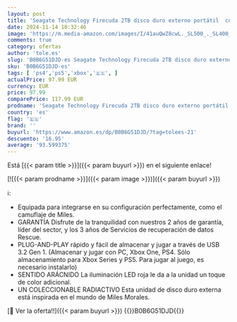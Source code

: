 ```yaml
---
layout: post
title: 'Seagate Technology Firecuda 2TB disco duro externo portátil  compatible con PS4  PS5  Xbox One/Series  PC  Marvel Edition Miles Morales  USB 3.2  3 años de servicios de Rescue  STKL2000419 '
date: 2024-11-14 10:32:46
image: 'https://m.media-amazon.com/images/I/41auQwZ8cwL._SL500_._SL400_.jpg'
comments: true
category: ofertas
author: 'tole.es'
slug: 'B0B6G51DJD-es Seagate Technology Firecuda 2TB disco duro externo...'
sku: 'B0B6G51DJD-es'
tags: [ 'ps4','ps5','xbox','🇪🇸', ]
actualPrice: 97.99 EUR
currency: EUR
price: 97.99
comparePrice: 117.99 EUR
prodname: 'Seagate Technology Firecuda 2TB disco duro externo portátil  compatible con PS4  PS5  Xbox One/Series  PC  Marvel Edition Miles Morales  USB 3.2  3 años de servicios de Rescue  STKL2000419 '
country: 'es'
flag: '🇪🇸'
brand: ''
buyurl: 'https://www.amazon.es/dp/B0B6G51DJD/?tag=tolees-21'
descuento: '16.95'
average: '93.599375'
---
```


Está [{{< param title >}}]({{< param buyurl >}}) en el siguiente enlace!

[![{{< param prodname >}}]({{< param image >}})]({{< param buyurl >}})

ℹ️:

- Equipada para integrarse en su configuración perfectamente, como el camuflaje de Miles.
- GARANTÍA Disfrute de la tranquilidad con nuestros 2 años de garantía, líder del sector, y los 3 años de Servicios de recuperación de datos Rescue.
- PLUG-AND-PLAY rápido y fácil de almacenar y jugar a través de USB 3.2 Gen 1. (Almacenar y jugar con PC, Xbox One, PS4. Sólo almacenamiento para Xbox Series y PS5. Para jugar al juego, es necesario instalarlo)
- SENTIDO ARÁCNIDO La iluminación LED roja le da a la unidad un toque de color adicional.
- UN COLECCIONABLE RADIACTIVO Esta unidad de disco duro externa está inspirada en el mundo de Miles Morales.

[🛒 Ver la oferta!!]({{< param buyurl >}})
{{<world>}}B0B6G51DJD{{</world>}}
